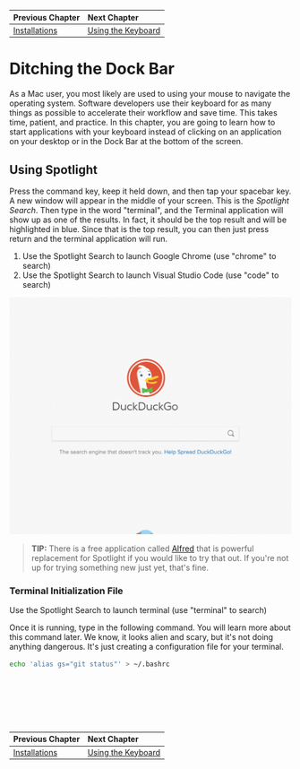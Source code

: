 | Previous Chapter | Next Chapter |
| ------------- |:-------------|
| [Installations](./GETTING_STARTED_MAC.md) | [Using the Keyboard](./APP_TAB_SWITCHING_MAC.md) |

# Ditching the Dock Bar

As a Mac user, you most likely are used to using your mouse to navigate the operating system. Software developers use their keyboard for as many things as possible to accelerate their workflow and save time. This takes time, patient, and practice. In this chapter, you are going to learn how to start applications with your keyboard instead of clicking on an application on your desktop or in the Dock Bar at the bottom of the screen.

## Using Spotlight

Press the command key, keep it held down, and then tap your spacebar key. A new window will appear in the middle of your screen. This is the *Spotlight Search*. Then type in the word "terminal", and the Terminal application will show up as one of the results. In fact, it should be the top result and will be highlighted in blue. Since that is the top result, you can then just press return and the terminal application will run.


1. Use the Spotlight Search to launch Google Chrome (use "chrome" to search)
1. Use the Spotlight Search to launch Visual Studio Code (use "code" to search)

![Using Spotlight](./images/7RvmWxzPeg.gif)

> **TIP:** There is a free application called [Alfred](https://www.alfredapp.com/) that is powerful replacement for Spotlight if you would like to try that out. If you're not up for trying something new just yet, that's fine.

### Terminal Initialization File

Use the Spotlight Search to launch terminal (use "terminal" to search)

Once it is running, type in the following command. You will learn more about this command later. We know, it looks alien and scary, but it's not doing anything dangerous. It's just creating a configuration file for your terminal.

```sh
echo 'alias gs="git status"' > ~/.bashrc
```


 <br/>
 <br/>
 <br/>
 <br/>
 <br/>

| Previous Chapter | Next Chapter |
| ------------- |:-------------|
| [Installations](./GETTING_STARTED_MAC.md) | [Using the Keyboard](./APP_TAB_SWITCHING_MAC.md) |